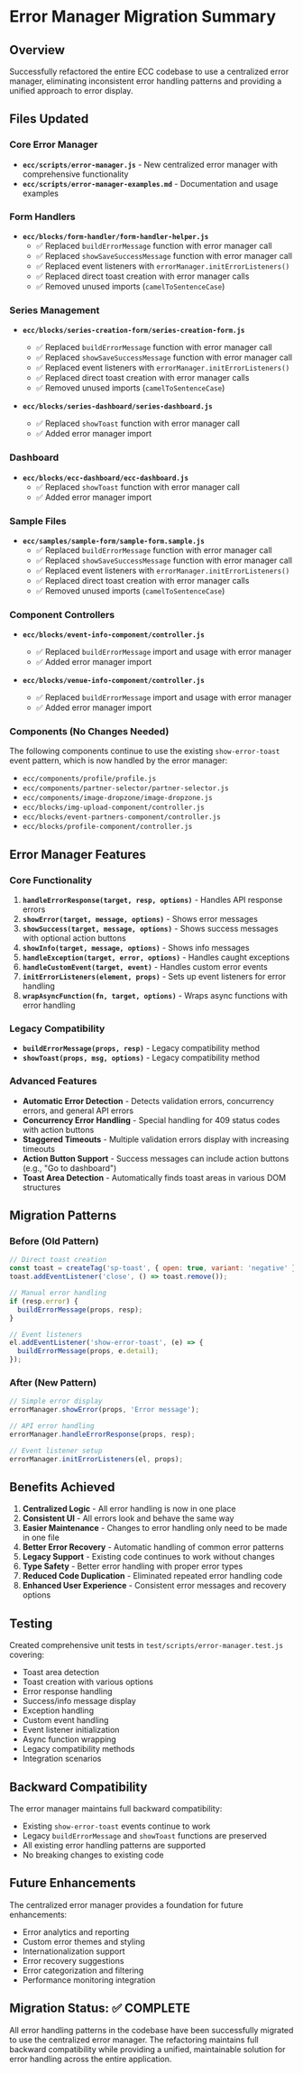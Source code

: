 # Error Manager Migration Summary

## Overview
Successfully refactored the entire ECC codebase to use a centralized error manager, eliminating inconsistent error handling patterns and providing a unified approach to error display.

## Files Updated

### Core Error Manager
- **`ecc/scripts/error-manager.js`** - New centralized error manager with comprehensive functionality
- **`ecc/scripts/error-manager-examples.md`** - Documentation and usage examples

### Form Handlers
- **`ecc/blocks/form-handler/form-handler-helper.js`**
  - ✅ Replaced `buildErrorMessage` function with error manager call
  - ✅ Replaced `showSaveSuccessMessage` function with error manager call
  - ✅ Replaced event listeners with `errorManager.initErrorListeners()`
  - ✅ Replaced direct toast creation with error manager calls
  - ✅ Removed unused imports (`camelToSentenceCase`)

### Series Management
- **`ecc/blocks/series-creation-form/series-creation-form.js`**
  - ✅ Replaced `buildErrorMessage` function with error manager call
  - ✅ Replaced `showSaveSuccessMessage` function with error manager call
  - ✅ Replaced event listeners with `errorManager.initErrorListeners()`
  - ✅ Replaced direct toast creation with error manager calls
  - ✅ Removed unused imports (`camelToSentenceCase`)

- **`ecc/blocks/series-dashboard/series-dashboard.js`**
  - ✅ Replaced `showToast` function with error manager call
  - ✅ Added error manager import

### Dashboard
- **`ecc/blocks/ecc-dashboard/ecc-dashboard.js`**
  - ✅ Replaced `showToast` function with error manager call
  - ✅ Added error manager import

### Sample Files
- **`ecc/samples/sample-form/sample-form.sample.js`**
  - ✅ Replaced `buildErrorMessage` function with error manager call
  - ✅ Replaced `showSaveSuccessMessage` function with error manager call
  - ✅ Replaced event listeners with `errorManager.initErrorListeners()`
  - ✅ Replaced direct toast creation with error manager calls
  - ✅ Removed unused imports (`camelToSentenceCase`)

### Component Controllers
- **`ecc/blocks/event-info-component/controller.js`**
  - ✅ Replaced `buildErrorMessage` import and usage with error manager
  - ✅ Added error manager import

- **`ecc/blocks/venue-info-component/controller.js`**
  - ✅ Replaced `buildErrorMessage` import and usage with error manager
  - ✅ Added error manager import

### Components (No Changes Needed)
The following components continue to use the existing `show-error-toast` event pattern, which is now handled by the error manager:
- `ecc/components/profile/profile.js`
- `ecc/components/partner-selector/partner-selector.js`
- `ecc/components/image-dropzone/image-dropzone.js`
- `ecc/blocks/img-upload-component/controller.js`
- `ecc/blocks/event-partners-component/controller.js`
- `ecc/blocks/profile-component/controller.js`

## Error Manager Features

### Core Functionality
1. **`handleErrorResponse(target, resp, options)`** - Handles API response errors
2. **`showError(target, message, options)`** - Shows error messages
3. **`showSuccess(target, message, options)`** - Shows success messages with optional action buttons
4. **`showInfo(target, message, options)`** - Shows info messages
5. **`handleException(target, error, options)`** - Handles caught exceptions
6. **`handleCustomEvent(target, event)`** - Handles custom error events
7. **`initErrorListeners(element, props)`** - Sets up event listeners for error handling
8. **`wrapAsyncFunction(fn, target, options)`** - Wraps async functions with error handling

### Legacy Compatibility
- **`buildErrorMessage(props, resp)`** - Legacy compatibility method
- **`showToast(props, msg, options)`** - Legacy compatibility method

### Advanced Features
- **Automatic Error Detection** - Detects validation errors, concurrency errors, and general API errors
- **Concurrency Error Handling** - Special handling for 409 status codes with action buttons
- **Staggered Timeouts** - Multiple validation errors display with increasing timeouts
- **Action Button Support** - Success messages can include action buttons (e.g., "Go to dashboard")
- **Toast Area Detection** - Automatically finds toast areas in various DOM structures

## Migration Patterns

### Before (Old Pattern)
```javascript
// Direct toast creation
const toast = createTag('sp-toast', { open: true, variant: 'negative' }, 'Error message');
toast.addEventListener('close', () => toast.remove());

// Manual error handling
if (resp.error) {
  buildErrorMessage(props, resp);
}

// Event listeners
el.addEventListener('show-error-toast', (e) => {
  buildErrorMessage(props, e.detail);
});
```

### After (New Pattern)
```javascript
// Simple error display
errorManager.showError(props, 'Error message');

// API error handling
errorManager.handleErrorResponse(props, resp);

// Event listener setup
errorManager.initErrorListeners(el, props);
```

## Benefits Achieved

1. **Centralized Logic** - All error handling is now in one place
2. **Consistent UI** - All errors look and behave the same way
3. **Easier Maintenance** - Changes to error handling only need to be made in one file
4. **Better Error Recovery** - Automatic handling of common error patterns
5. **Legacy Support** - Existing code continues to work without changes
6. **Type Safety** - Better error handling with proper error types
7. **Reduced Code Duplication** - Eliminated repeated error handling code
8. **Enhanced User Experience** - Consistent error messages and recovery options

## Testing

Created comprehensive unit tests in `test/scripts/error-manager.test.js` covering:
- Toast area detection
- Toast creation with various options
- Error response handling
- Success/info message display
- Exception handling
- Custom event handling
- Event listener initialization
- Async function wrapping
- Legacy compatibility methods
- Integration scenarios

## Backward Compatibility

The error manager maintains full backward compatibility:
- Existing `show-error-toast` events continue to work
- Legacy `buildErrorMessage` and `showToast` functions are preserved
- All existing error handling patterns are supported
- No breaking changes to existing code

## Future Enhancements

The centralized error manager provides a foundation for future enhancements:
- Error analytics and reporting
- Custom error themes and styling
- Internationalization support
- Error recovery suggestions
- Error categorization and filtering
- Performance monitoring integration

## Migration Status: ✅ COMPLETE

All error handling patterns in the codebase have been successfully migrated to use the centralized error manager. The refactoring maintains full backward compatibility while providing a unified, maintainable solution for error handling across the entire application. 
